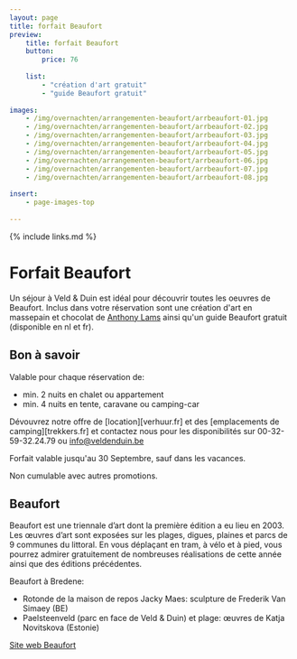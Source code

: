 ```yaml
---
layout: page
title: forfait Beaufort
preview: 
    title: forfait Beaufort
    button:
        price: 76
        
    list:
        - "création d'art gratuit"
        - "guide Beaufort gratuit"
        
images:
    - /img/overnachten/arrangementen-beaufort/arrbeaufort-01.jpg
    - /img/overnachten/arrangementen-beaufort/arrbeaufort-02.jpg
    - /img/overnachten/arrangementen-beaufort/arrbeaufort-03.jpg
    - /img/overnachten/arrangementen-beaufort/arrbeaufort-04.jpg
    - /img/overnachten/arrangementen-beaufort/arrbeaufort-05.jpg
    - /img/overnachten/arrangementen-beaufort/arrbeaufort-06.jpg
    - /img/overnachten/arrangementen-beaufort/arrbeaufort-07.jpg
    - /img/overnachten/arrangementen-beaufort/arrbeaufort-08.jpg
    
insert:
    - page-images-top
    
---
```


{% include links.md %}


# Forfait Beaufort

Un séjour à Veld & Duin est idéal pour découvrir toutes les oeuvres  de Beaufort. Inclus dans votre réservation sont une création d'art en massepain et chocolat de [Anthony Lams](https://www.anthonylams.be) ainsi qu'un guide Beaufort gratuit (disponible en nl et fr). 

    
## Bon à savoir

Valable pour chaque réservation de: 

- min. 2 nuits en chalet ou appartement
- min. 4 nuits en tente, caravane ou camping-car

Dévouvrez notre offre de [location][verhuur.fr] et des [emplacements de camping][trekkers.fr] et contactez nous pour les disponibilités sur 00-32-59-32.24.79 ou info@veldenduin.be

Forfait valable jusqu'au 30 Septembre, sauf dans les vacances. 

Non cumulable avec autres promotions. 

## Beaufort

Beaufort est une triennale d’art dont la première édition a eu lieu en 2003. Les œuvres d’art sont exposées sur les plages, digues, plaines et parcs de 9 communes du littoral. En vous déplaçant en tram, à vélo et à pied, vous pourrez admirer gratuitement de nombreuses réalisations de cette année ainsi que des éditions précédentes.

Beaufort à Bredene: 

- Rotonde de la maison de repos Jacky Maes: sculpture de Frederik Van Simaey (BE)
- Paelsteenveld (parc en face de Veld & Duin) et plage: œuvres de Katja Novitskova (Estonie)

[Site web Beaufort](https://www.beaufort2018.be/fr)